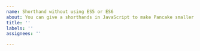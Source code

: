 ```yaml
---
name: Shorthand without using ES5 or ES6
about: You can give a shorthands in JavaScript to make Pancake smaller and easier
title: ''
labels: ''
assignees: ''

---
```



